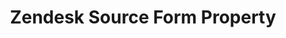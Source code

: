 ---
# -------------------------- #
#        CONTENT TYPE        #
# -------------------------- #

product-type: "connect"
content-type: "api-form"
form-type: "source"
key: "source-form-properties-zendesk-object"


# -------------------------- #
#        OBJECT INFO         #
# -------------------------- #

title: "Zendesk Source Form Property"
api-type: "platform.zendesk"
display-name: "Zendesk"

source-type: "saas"
docs-name: "zendesk"

description: ""


# -------------------------- #
#       FORM PROPERTIES      #
# -------------------------- #

uses-start-date: true

object-attributes:
  - name: "subdomain"
    type: "string"
    required: true
    description: |
      The prefix of the {{ form-property.display-name }} subdomain Stitch should replicate data from.

      For example: If the address is `stitchdata.{{ form-property.display-name | downcase }}.com`, only `stitchdata` would be entered as the value.
    value: "<YOUR_{{ form-property.display-name | upcase }}_SUBDOMAIN>"


# -------------------------- #
#       OAUTH PROPERTIES     #
# -------------------------- #

oauth-link: "https://support.zendesk.com/hc/en-us/articles/203663836"

oauth-description: ""

oauth-attributes:
  - name: "access_token"
    type: "string"
    required: true
    credential: true
    description: |
      The {{ form-property.display-name }} token to use in future requests to the {{ form-property.display-name }} API, created after a successful OAuth handshake.
    value: "<ACCESS_TOKEN>"

  - name: "client_id"
    type: "string"
    required: true
    credential: false
    description: |
      Your {{ form-property.display-name }} OAuth application's client ID.
    value: "<YOUR_OAUTH_CLIENT_ID>"

  - name: "client_secret"
    type: "string"
    required: true
    credential: true
    description: |
      Your {{ form-property.display-name }} OAuth application's client secret.
    value: "<YOUR_OAUTH_CLIENT_SECRET>"

  - name: "oauth_token"
    type: "string"
    required: true
    credential: true
    description: |
      TODO: It might be this? https://develop.zendesk.com/hc/en-us/articles/360001074348
    value: ""

  - name: "marketplace_app_id"
    type: "string"
    required: true
    credential: false
    description: |
    value: ""

  - name: "marketplace_name"
    type: "string"
    required: true
    credential: false
    description: |
    value: ""

  - name: "marketplace_organization_id"
    type: "string"
    required: true
    credential: false
    description: |
    value: ""
---